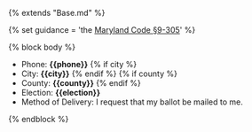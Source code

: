 {% extends "Base.md" %}

{% set guidance = 'the [Maryland Code §9-305](https://codes.findlaw.com/md/election-law/md-code-elec-law-sect-9-305.html)' %}

{% block body %}
- Phone: **{{phone}}**
{% if city %}
- City: **{{city}}**
{% endif %}
{% if county %}
- County: **{{county}}**
{% endif %}
- Election: **{{election}}**
- Method of Delivery: I request that my ballot be mailed to me.

{% endblock %}
